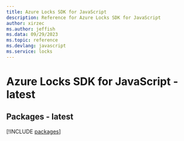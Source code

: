 ```yaml
---
title: Azure Locks SDK for JavaScript
description: Reference for Azure Locks SDK for JavaScript
author: xirzec
ms.author: jeffish
ms.data: 09/29/2023
ms.topic: reference
ms.devlang: javascript
ms.service: locks
---
```

# Azure Locks SDK for JavaScript - latest
## Packages - latest
[!INCLUDE [packages](locks-index.md)]